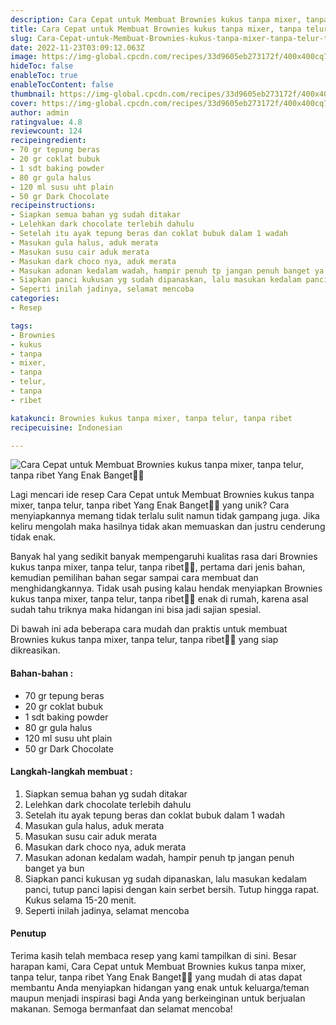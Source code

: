 ```yaml
---
description: Cara Cepat untuk Membuat Brownies kukus tanpa mixer, tanpa telur, tanpa ribet Yang Enak Banget"
title: Cara Cepat untuk Membuat Brownies kukus tanpa mixer, tanpa telur, tanpa ribet Yang Enak Banget
slug: Cara-Cepat-untuk-Membuat-Brownies-kukus-tanpa-mixer-tanpa-telur-tanpa-ribet-Yang-Enak-Banget
date: 2022-11-23T03:09:12.063Z
image: https://img-global.cpcdn.com/recipes/33d9605eb273172f/400x400cq70/photo.jpg
hideToc: false
enableToc: true
enableTocContent: false
thumbnail: https://img-global.cpcdn.com/recipes/33d9605eb273172f/400x400cq70/photo.jpg
cover: https://img-global.cpcdn.com/recipes/33d9605eb273172f/400x400cq70/photo.jpg
author: admin
ratingvalue: 4.8
reviewcount: 124
recipeingredient:
- 70 gr tepung beras
- 20 gr coklat bubuk
- 1 sdt baking powder
- 80 gr gula halus
- 120 ml susu uht plain
- 50 gr Dark Chocolate
recipeinstructions:
- Siapkan semua bahan yg sudah ditakar
- Lelehkan dark chocolate terlebih dahulu
- Setelah itu ayak tepung beras dan coklat bubuk dalam 1 wadah
- Masukan gula halus, aduk merata
- Masukan susu cair aduk merata
- Masukan dark choco nya, aduk merata
- Masukan adonan kedalam wadah, hampir penuh tp jangan penuh banget ya bun
- Siapkan panci kukusan yg sudah dipanaskan, lalu masukan kedalam panci, tutup panci lapisi dengan kain serbet bersih. Tutup hingga rapat. Kukus selama 15-20 menit.
- Seperti inilah jadinya, selamat mencoba
categories:
- Resep

tags:
- Brownies
- kukus
- tanpa
- mixer,
- tanpa
- telur,
- tanpa
- ribet

katakunci: Brownies kukus tanpa mixer, tanpa telur, tanpa ribet
recipecuisine: Indonesian

---
```


![Cara Cepat untuk Membuat Brownies kukus tanpa mixer, tanpa telur, tanpa ribet Yang Enak Banget👩‍🍳](https://img-global.cpcdn.com/recipes/33d9605eb273172f/400x400cq70/photo.jpg)

Lagi mencari ide resep Cara Cepat untuk Membuat Brownies kukus tanpa mixer, tanpa telur, tanpa ribet Yang Enak Banget👩‍🍳 yang unik? Cara menyiapkannya memang tidak terlalu sulit namun tidak gampang juga. Jika keliru mengolah maka hasilnya tidak akan memuaskan dan justru cenderung tidak enak.

Banyak hal yang sedikit banyak mempengaruhi kualitas rasa dari Brownies kukus tanpa mixer, tanpa telur, tanpa ribet👩‍🍳, pertama dari jenis bahan, kemudian pemilihan bahan segar sampai cara membuat dan menghidangkannya. Tidak usah pusing kalau hendak menyiapkan Brownies kukus tanpa mixer, tanpa telur, tanpa ribet👩‍🍳 enak di rumah, karena asal sudah tahu triknya maka hidangan ini bisa jadi sajian spesial.

Di bawah ini ada beberapa cara mudah dan praktis untuk membuat Brownies kukus tanpa mixer, tanpa telur, tanpa ribet👩‍🍳 yang siap dikreasikan.

<!--inarticleads1-->

#### Bahan-bahan :

- 70 gr tepung beras
- 20 gr coklat bubuk
- 1 sdt baking powder
- 80 gr gula halus
- 120 ml susu uht plain
- 50 gr Dark Chocolate

<!--inarticleads2-->

#### Langkah-langkah membuat :

1. Siapkan semua bahan yg sudah ditakar
1. Lelehkan dark chocolate terlebih dahulu
1. Setelah itu ayak tepung beras dan coklat bubuk dalam 1 wadah
1. Masukan gula halus, aduk merata
1. Masukan susu cair aduk merata
1. Masukan dark choco nya, aduk merata
1. Masukan adonan kedalam wadah, hampir penuh tp jangan penuh banget ya bun
1. Siapkan panci kukusan yg sudah dipanaskan, lalu masukan kedalam panci, tutup panci lapisi dengan kain serbet bersih. Tutup hingga rapat. Kukus selama 15-20 menit.
1. Seperti inilah jadinya, selamat mencoba

#### Penutup

Terima kasih telah membaca resep yang kami tampilkan di sini. Besar harapan kami, Cara Cepat untuk Membuat Brownies kukus tanpa mixer, tanpa telur, tanpa ribet Yang Enak Banget👩‍🍳 yang mudah di atas dapat membantu Anda menyiapkan hidangan yang enak untuk keluarga/teman maupun menjadi inspirasi bagi Anda yang berkeinginan untuk berjualan makanan. Semoga bermanfaat dan selamat mencoba!